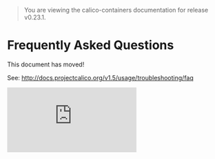 > You are viewing the calico-containers documentation for release v0.23.1.

# Frequently Asked Questions

This document has moved!

See: http://docs.projectcalico.org/v1.5/usage/troubleshooting/faq

[![Analytics](https://calico-ga-beacon.appspot.com/UA-52125893-3/calico-containers/docs/FAQ.md?pixel)](https://github.com/igrigorik/ga-beacon)
